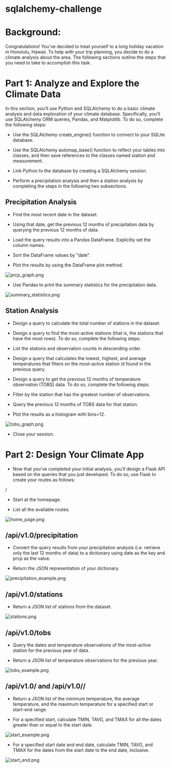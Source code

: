 # sqlalchemy-challenge

# Background:
Congratulations! You've decided to treat yourself to a long holiday vacation in Honolulu, Hawaii. To help with your trip planning, you decide to do a climate analysis about the area. The following sections outline the steps that you need to take to accomplish this task.

# Part 1: Analyze and Explore the Climate Data

In this section, you’ll use Python and SQLAlchemy to do a basic climate analysis and data exploration of your climate database. Specifically, you’ll use SQLAlchemy ORM queries, Pandas, and Matplotlib. To do so, complete the following steps:


- Use the SQLAlchemy create_engine() function to connect to your SQLite database.

- Use the SQLAlchemy automap_base() function to reflect your tables into classes, and then save references to the classes named station and measurement.

- Link Python to the database by creating a SQLAlchemy session.

- Perform a precipitation analysis and then a station analysis by completing the steps in the following two subsections.

## Precipitation Analysis

- Find the most recent date in the dataset.

- Using that date, get the previous 12 months of precipitation data by querying the previous 12 months of data.

- Load the query results into a Pandas DataFrame. Explicitly set the column names.

- Sort the DataFrame values by "date".

- Plot the results by using the DataFrame plot method.

![prcp_graph.png](https://github.com/tgrishanina/sqlalchemy-challenge/blob/main/Images/prcp_graph.png)

- Use Pandas to print the summary statistics for the precipitation data.

![summary_statistics.png](https://github.com/tgrishanina/sqlalchemy-challenge/blob/main/Images/summmary_statistics.png)


## Station Analysis

- Design a query to calculate the total number of stations in the dataset.

- Design a query to find the most-active stations (that is, the stations that have the most rows). To do so, complete the following steps:

- List the stations and observation counts in descending order.

- Design a query that calculates the lowest, highest, and average temperatures that filters on the most-active station id found in the previous query.

- Design a query to get the previous 12 months of temperature observation (TOBS) data. To do so, complete the following steps:

- Filter by the station that has the greatest number of observations.

- Query the previous 12 months of TOBS data for that station.

- Plot the results as a histogram with bins=12.

![tobs_graph.png](https://github.com/tgrishanina/sqlalchemy-challenge/blob/main/Images/tobs_graph.png)

- Close your session.

# Part 2: Design Your Climate App

- Now that you’ve completed your initial analysis, you’ll design a Flask API based on the queries that you just developed. To do so, use Flask to create your routes as follows:

/

- Start at the homepage.

- List all the available routes.

![home_page.png](https://github.com/tgrishanina/sqlalchemy-challenge/blob/main/Images/home_page.png)

## /api/v1.0/precipitation

- Convert the query results from your precipitation analysis (i.e. retrieve only the last 12 months of data) to a dictionary using date as the key and prcp as the value.

- Return the JSON representation of your dictionary.

![precipitation_example.png](https://github.com/tgrishanina/sqlalchemy-challenge/blob/main/Images/precipitation_example.png)

## /api/v1.0/stations

- Return a JSON list of stations from the dataset.

![stations.png](https://github.com/tgrishanina/sqlalchemy-challenge/blob/main/Images/stations.png)

## /api/v1.0/tobs

- Query the dates and temperature observations of the most-active station for the previous year of data.

- Return a JSON list of temperature observations for the previous year.

![tobs_example.png](https://github.com/tgrishanina/sqlalchemy-challenge/blob/main/Images/tobs_example.png)

## /api/v1.0/<start> and /api/v1.0/<start>/<end>

- Return a JSON list of the minimum temperature, the average temperature, and the maximum temperature for a specified start or start-end range.

- For a specified start, calculate TMIN, TAVG, and TMAX for all the dates greater than or equal to the start date.

![start_example.png](https://github.com/tgrishanina/sqlalchemy-challenge/blob/main/Images/start_example.png)

- For a specified start date and end date, calculate TMIN, TAVG, and TMAX for the dates from the start date to the end date, inclusive.

![start_end.png](https://github.com/tgrishanina/sqlalchemy-challenge/blob/main/Images/start_end.png)
